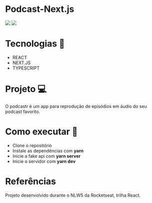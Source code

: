 # Podcast-Next.js

<img src="https://i.imgur.com/FyLheVc.png"/>

<img src="https://i.imgur.com/Lu3fFjb.png"/>

# Tecnologias 🤖

- REACT
- NEXT.JS
- TYPESCRIPT

# Projeto 💻

O podcastr é um app para reprodução de episódios em áudio do seu podcast favorito.

# Como executar 🚀

- Clone o repositório
- Instale as dependências com **yarn**
- Inicie a fake api com **yarn server**
- Inicie o servidor com **yarn dev**

# Referências

Projeto desenvolvido durante o NLW5 da Rocketseat, trilha React.
